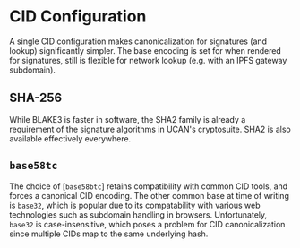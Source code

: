 # CID Configuration

A single CID configuration makes canonicalization for signatures (and lookup) significantly simpler. The base encoding is set for when rendered for signatures, still is flexible for network lookup (e.g. with an IPFS gateway subdomain).

## SHA-256

While BLAKE3 is faster in software, the SHA2 family is already a requirement of the signature algorithms in UCAN's cryptosuite. SHA2 is also available effectively everywhere.

## `base58tc`

The choice of [`base58btc`] retains compatibility with common CID tools, and forces a canonical CID encoding. The other common base at time of writing is `base32`, which is popular due to its compatability with various web technologies such as subdomain handling in browsers. Unfortunately, `base32` is case-insensitive, which poses a problem for CID canonicalization since multiple CIDs map to the same underlying hash.
